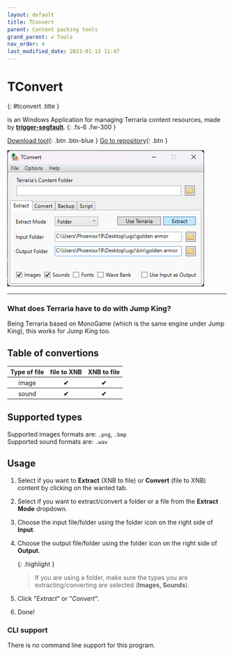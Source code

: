 ```yaml
---
layout: default
title: TConvert
parent: Content packing tools
grand_parent: ✔ Tools
nav_order: 4
last_modified_date: 2023-01-13 11:47
---
```


# TConvert
{: #tconvert .title }

is an Windows Application for managing Terraria content resources, made by [**trigger-segfault**](https://github.com/trigger-segfault).
{: .fs-6 .fw-300 }
<!-- more -->


[Download tool](https://github.com/trigger-segfault/TConvert/releases/latest){: .btn .btn-blue }
[Go to repository](https://github.com/trigger-segfault/TConvert){: .btn }

![Preview](/images/TConvert.png)

---

### What does Terraria have to do with Jump King?
Being Terraria based on MonoGame (which is the same engine under Jump King), this works for Jump King too.

## Table of convertions

<table>
    <thead>
        <tr>
            <th>Type of file</th>
            <th>file to XNB</th>
            <th>XNB to file</th>
        </tr>
    </thead>
    <tbody>
        <tr>
            <th style="font-weight: normal;">image</th>
            <th class="label-green">✔</th>
            <th class="label-green">✔</th>
        </tr>
        <tr>
            <th style="font-weight: normal;">sound</th>
            <th class="label-green">✔</th>
            <th class="label-green">✔</th>
        </tr>
    </tbody>
</table>

## Supported types
Supported images formats are: `.png`, `.bmp`<br>
Supported sound formats are: `.wav`

## Usage

1. Select if you want to **Extract** (XNB to file) or **Convert** (file to XNB) content by clicking on the wanted tab.
2. Select if you want to extract/convert a folder or a file from the **Extract Mode** dropdown.
3. Choose the input file/folder using the folder icon on the right side of **Input**.
4. Choose the output file/folder using the folder icon on the right side of **Output**.
   
   {: .highlight }
   > If you are using a folder, make sure the types you are extracting/converting are selected (**Images, Sounds**).

5. Click "*Extract*" or "*Convert*".
6. Done!

### CLI support

There is no command line support for this program.